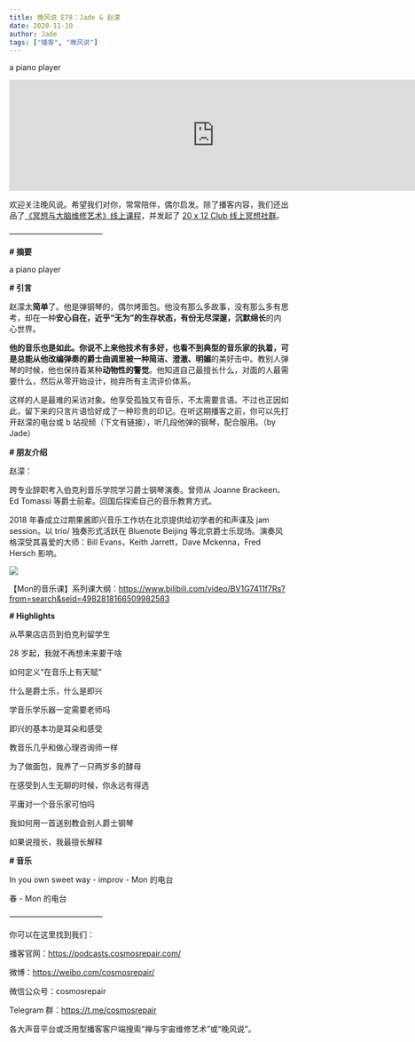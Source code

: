```yaml
---
title: 晚风说 E78：Jade & 赵濛
date: 2020-11-10
author: Jade
tags: ["播客", "晚风说"]
---
```


a piano player

<!--more-->

<iframe src="https://player.fireside.fm/v2/trfV16OE+oiP-rA4Q?theme=light" width="740" height="200" frameborder="0" scrolling="no"></iframe>

欢迎关注晚风说。希望我们对你，常常陪伴，偶尔启发。除了播客内容，我们还出品了[《冥想与大脑维修艺术》线上课程](https://mp.weixin.qq.com/s?__biz=MzA5Nzk4MDMxMg==&mid=2247484680&idx=1&sn=2a5b8f1e1f1c1e6820adf5cc95d997fe&chksm=9099dfffa7ee56e9408aa248731e3e3e502c984ca1e577decc28d66d458f2e93a600dc6d6b40&scene=21#wechat_redirect)，并发起了 [20 x 12 Club 线上冥想社群](https://mp.weixin.qq.com/s?__biz=MzA5Nzk4MDMxMg==&mid=2247484834&idx=1&sn=ebd2c537b12e63baef2e9eaac505c26b&chksm=9099df55a7ee5643ab84485931d52082bbb2a6ee7078bdd536faf2cbbcb7bb22783aeaf13d4b&scene=21#wechat_redirect)。

————————————

**# 摘要**

a piano player

**# 引言**

赵濛太**简单**了。他是弹钢琴的，偶尔烤面包。他没有那么多故事，没有那么多有思考，却在一种**安心自在，近乎“无为”**的生存状态，有份**无尽深邃，沉默绵长**的内心世界。

**他的音乐也是如此。**你说不上来他技术有多好，也看不到典型的音乐家的执着，可是总能从他改编弹奏的爵士曲调里被一种**简洁、澄澈、明媚**的美好击中。教别人弹琴的时候，他也保持着某种**动物性的警觉**。他知道自己最擅长什么，对面的人最需要什么，然后从零开始设计，抛弃所有主流评价体系。

这样的人是最难的采访对象。他享受孤独又有音乐，不太需要言语。不过也正因如此，留下来的只言片语恰好成了一种珍贵的印记。在听这期播客之前，你可以先打开赵濛的电台或 b 站视频（下文有链接），听几段他弹的钢琴，配合服用。（by Jade）

**# 朋友介绍**

赵濛：

跨专业辞职考入伯克利音乐学院学习爵士钢琴演奏。曾师从 Joanne Brackeen、Ed Tomassi 等爵士前辈。回国后探索自己的音乐教育方式。

2018 年春成立过期果酱即兴音乐工作坊在北京提供给初学者的和声课及 jam session。以 trio/ 独奏形式活跃在 Bluenote Beijing 等北京爵士乐现场。演奏风格深受其喜爱的大师：Bill Evans，Keith Jarrett，Dave Mckenna，Fred Hersch 影响。

![](https://cosmosrepair-1257028016.cos.ap-beijing.myqcloud.com/%E6%88%AA%E5%B1%8F2020-11-10%20%E4%B8%8A%E5%8D%889.06.27.png)

【Mon的音乐课】系列课大纲：<https://www.bilibili.com/video/BV1G7411f7Rs?from=search&seid=4982818166509982583>

**# Highlights**

从苹果店店员到伯克利留学生

28 岁起，我就不再想未来要干啥

如何定义“在音乐上有天赋”

什么是爵士乐，什么是即兴

学音乐学乐器一定需要老师吗

即兴的基本功是耳朵和感受

教音乐几乎和做心理咨询师一样

为了做面包，我养了一只两岁多的酵母

在感受到人生无聊的时候，你永远有得选

平庸对一个音乐家可怕吗

我如何用一首送别教会别人爵士钢琴

如果说擅长，我最擅长解释

**# 音乐**

In you own sweet way - improv - Mon 的电台

春 - Mon 的电台

————————————

你可以在这里找到我们：

播客官网：https://podcasts.cosmosrepair.com/

微博：https://weibo.com/cosmosrepair/

微信公众号：cosmosrepair

Telegram 群：https://t.me/cosmosrepair

各大声音平台或泛用型播客客户端搜索“禅与宇宙维修艺术”或“晚风说”。